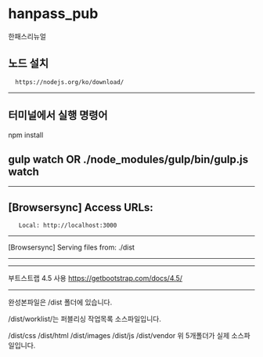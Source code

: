 # hanpass_pub
한패스리뉴얼

노드 설치
 ---
      https://nodejs.org/ko/download/
 ---

터미널에서 실행 명령어
---
npm install

gulp watch  OR  ./node_modules/gulp/bin/gulp.js watch
---

---

[Browsersync] Access URLs:
 ---
       Local: http://localhost:3000
 ---
[Browsersync] Serving files from: ./dist

----

 ---
부트스트랩 4.5 사용
https://getbootstrap.com/docs/4.5/

 ---
완성본파일은 /dist 폴더에 있습니다.

/dist/worklist/는 퍼블리싱 작업목록 소스파일입니다.

/dist/css
/dist/html
/dist/images
/dist/js
/dist/vendor
위 5개폴더가 실제 소스파일입니다.